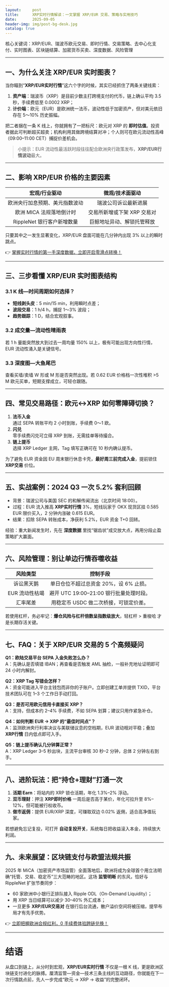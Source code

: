 ```yaml
---
layout:     post
title:      XRP实时行情解读：一文掌握 XRP/EUR 交易、策略与实用技巧
date:       2025-09-05
header-img: img/post-bg-desk.jpg
catalog: true
---
```


核心关键词：XRP/EUR、瑞波币欧元交易、即时行情、交易策略、去中心化支付、实时图表、区块链结算、加密货币买卖、深度数据、风险管理

---

## 一、为什么关注 XRP/EUR 实时图表？

当你瞄到“**XRP/EUR实时行情**”这六个字的时候，其实已经抓住了两条关键线索：  
1. **资产端**：瑞波币（XRP）是目前少数主打跨境支付的代币，链上确认平均 3.5 秒，手续费低至 0.0002 XRP；  
2. **计价端**：欧元（EUR）是欧洲统一法币，波动性低于加密资产，但对美元依旧存在 5～10% 历史振幅。  

把二者捆在一条 K 线上，你就拥有了一把标尺：欧元对 XRP 的 **即时估值**。投资者据此可判断超买超卖；机构利用其做跨境结算对冲；个人则可在欧元流动性高峰（09:00–11:00 CET）捕捉价差机会。  

> 小提示：EUR 流动性最活跃时段往往配合欧洲央行政策发布，**XRP/EUR行情波动**最大。

---

## 二、影响 XRP/EUR 价格的主要因素

| 宏观/行业驱动 | 微观/技术面驱动 |
|:-:|:-:|
| 欧洲央行加息预期、美元指数波动 | 瑞波公司诉讼最新进展 |
| 欧洲 MICA 法规落地倒计时 | 交易所新增或下架 XRP 交易对 |
| RippleNet 银行客户新增数量 | 巨鲸地址异动、解锁托管释放 |

只要其中之一发生显著变化，XRP/EUR 盘面可能在几分钟内出现 3% 以上的瞬时跳点。  

👉 [掌握实时行情的第一手深度数据，立即开启零滑点转换！](https://okxdog.com/)

---

## 三、三步看懂 XRP/EUR 实时图表结构

### 3.1 K 线—时间周期如何选择？
- **短线剥头皮**：5 min/15 min，利用瞬时点差；  
- **波段交易**：1 h/4 h，捕捉 1～3% 波段；  
- **趋势跟踪**：1 D，结合宏观叙事。  

### 3.2 成交量—流动性晴雨表  
若 1 h 量能突然放大到过去一周均量 150% 以上，极有可能出现方向性行情，EUR 流动性涌入是关键信号。

### 3.3 深度图—大鱼尾巴  
查看买墙/卖墙 W 形或 M 形是否突然出现。若 0.62 EUR 价格档一次性堆积 >5 M 欧元买单，短期支撑成立，可轻仓跟随。

---

## 四、常见交易路径：欧元<->XRP 如何零障碍切换？

1. **法币入金**  
   通过 SEPA 转账平均 2 小时到账，手续费 0～1 欧。  
2. **闪兑**  
   零手续费闪兑可立得 XRP 到账，无需挂单等待撮合。  
3. **链上提币**  
   选择 XRP Ledger 主网，Tag 填写正确可在 10 秒内确认提币。  

为了避免 EUR 资金因 EU 周末银行休息卡壳，**最好周三前完成入金**，提前锁住 **XRP交易** 价位。

---

## 五、实战案例：2024 Q3 一次 5.2% 套利回顾

- 背景：瑞波公司与美国 SEC 的和解传闻流出（北京时间 18:00）。  
- 过程：EUR 流入推高 **XRP实时行情** 3%，短线玩家于 OKX 现货区挂 0.585 EUR 限价买入，2 分钟内涨破 0.615 EUR。  
- 结果：扣除 SEPA 转账成本，净获利 5.2%，EUR 资金 T+0 回转。  

经验：重大新闻发生时，先在 **深度数据** 里找“锯齿状”成交放大点，再用分段止盈策略扩大赢面。

---

## 六、风险管理：别让单边行情吞噬收益

| 风险类型 | 控制手段 |
|:-:|:-:|
| 诉讼黑天鹅 | 单日仓位不超过总资金 20%，设 6% 止损。 |
| EUR 流动性枯竭 | 避开 UTC 19:00–21:00 银行批量处理时段。 |
| 汇率尾差 | 用稳定币 USDC 做二次桥接，可锁定价差。 |

若使用杠杆，务必牢记：**爆仓风险与杠杆倍数呈指数级放大**，轻杠杆 > 重梭哈 才是长期存活关键。

---

## 七、FAQ：关于 XRP/EUR 交易的 5 个高频疑问

**Q1：欧陆交易平台 SEPA 入金失败怎么办？**  
A：先确认是否填错 IBAN；再查看是否触发 AML 抽检，一般补充地址证明即可 24 小时内解封。

**Q2：XRP Tag 写错会怎样？**  
A：资金可能进入平台主钱包而非你的子账户。立即创建工单并提供 TXID，平台技术团队可在 1–3 个工作日手动打回。

**Q3：是否可用欧元信用卡直接买 XRP？**  
A：支持，但成本约 2–4% 手续费，不如 SEPA 划算；建议只用作紧急补仓。

**Q4：如何判断 EUR → XRP 的“最佳时间点”？**  
A：监测欧洲央行利率决议与美联储议息的空档期，EUR 波动相对平稳；叠加 **XRP行情** 日内低点即可入手。

**Q5：链上提币确认几分钟算正常？**  
A：XRP Ledger 3–5 秒出块，主流平台审核 30 秒–2 分钟，总体 2 分钟左右到手。

---

## 八、进阶玩法：把“持仓+理财”打通一次

1. **活期 Earn**：将站内的 XRP 锁仓活期，年化 1.3%–2% 浮动。  
2. **双币理财**：押注 **XRP即时价格** 一周后是否高于某价，年化可拉升至 8%–12%，但可能被行权收币。  
3. **做市返佣**：提供 EUR/XRP 深度，可赚取双边 0.02% 返佣，适合高净值玩家。  

若想避免忘记复投，可打开 **自动复投开关**，系统每日把收益滚入本金，持续放大利润。

---

## 九、未来展望：区块链支付与欧盟法规共振

2025 年 MiCA（加密资产市场监管）全面落地后，欧洲将成为全球首个用立法明确“托管、交易、稳定币”三大范畴的地区。这场 **监管明晰** 的东风，恰好与 RippleNet 扩张节奏同步：  
- 60 家欧洲中小银行正排队接入 Ripple ODL（On-Demand Liquidity）；  
- 用 XRP 当日结算可以减少 30–40% 外汇成本；  
- 一旦更多 **XRP/EUR交易对** 在银行后台流通，散户溢价空间将被压缩，提早布局才有先手优势。

👉 [立即把握欧洲合规红利，0 手续费体验跨链兑换！](https://okxdog.com/)

---

# 结语

从盘口到链上，从分时到宏观，**XRP/EUR实时行情** 不仅是一根 K 线，更是欧洲区块链支付进化的脉搏。厘清监管—资金—技术三条主线的互动路径，你就能在下一次行情跳点前，先人一步完成“欧元 → XRP → 收益”的完整闭环。